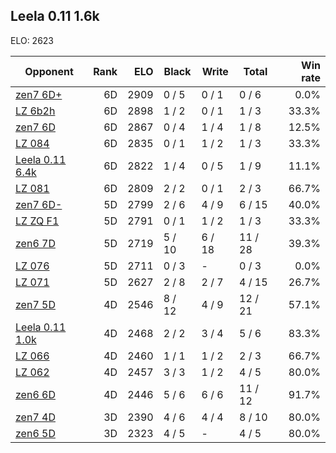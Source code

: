 ## Leela 0.11 1.6k ##

ELO: 2623

Opponent | Rank | ELO | Black | Write | Total | Win rate
---------|-----:|----:|-------|-------|-------|-------:
[zen7 6D+](zen7%206D+.md) | 6D | 2909 | 0 / 5 | 0 / 1 | 0 / 6 | 0.0%
[LZ 6b2h](LZ%206b2h.md) | 6D | 2898 | 1 / 2 | 0 / 1 | 1 / 3 | 33.3%
[zen7 6D](zen7%206D.md) | 6D | 2867 | 0 / 4 | 1 / 4 | 1 / 8 | 12.5%
[LZ 084](LZ%20084.md) | 6D | 2835 | 0 / 1 | 1 / 2 | 1 / 3 | 33.3%
[Leela 0.11 6.4k](Leela%200.11%206.4k.md) | 6D | 2822 | 1 / 4 | 0 / 5 | 1 / 9 | 11.1%
[LZ 081](LZ%20081.md) | 6D | 2809 | 2 / 2 | 0 / 1 | 2 / 3 | 66.7%
[zen7 6D-](zen7%206D-.md) | 5D | 2799 | 2 / 6 | 4 / 9 | 6 / 15 | 40.0%
[LZ ZQ F1](LZ%20ZQ%20F1.md) | 5D | 2791 | 0 / 1 | 1 / 2 | 1 / 3 | 33.3%
[zen6 7D](zen6%207D.md) | 5D | 2719 | 5 / 10 | 6 / 18 | 11 / 28 | 39.3%
[LZ 076](LZ%20076.md) | 5D | 2711 | 0 / 3 | - | 0 / 3 | 0.0%
[LZ 071](LZ%20071.md) | 5D | 2627 | 2 / 8 | 2 / 7 | 4 / 15 | 26.7%
[zen7 5D](zen7%205D.md) | 4D | 2546 | 8 / 12 | 4 / 9 | 12 / 21 | 57.1%
[Leela 0.11 1.0k](Leela%200.11%201.0k.md) | 4D | 2468 | 2 / 2 | 3 / 4 | 5 / 6 | 83.3%
[LZ 066](LZ%20066.md) | 4D | 2460 | 1 / 1 | 1 / 2 | 2 / 3 | 66.7%
[LZ 062](LZ%20062.md) | 4D | 2457 | 3 / 3 | 1 / 2 | 4 / 5 | 80.0%
[zen6 6D](zen6%206D.md) | 4D | 2446 | 5 / 6 | 6 / 6 | 11 / 12 | 91.7%
[zen7 4D](zen7%204D.md) | 3D | 2390 | 4 / 6 | 4 / 4 | 8 / 10 | 80.0%
[zen6 5D](zen6%205D.md) | 3D | 2323 | 4 / 5 | - | 4 / 5 | 80.0%
